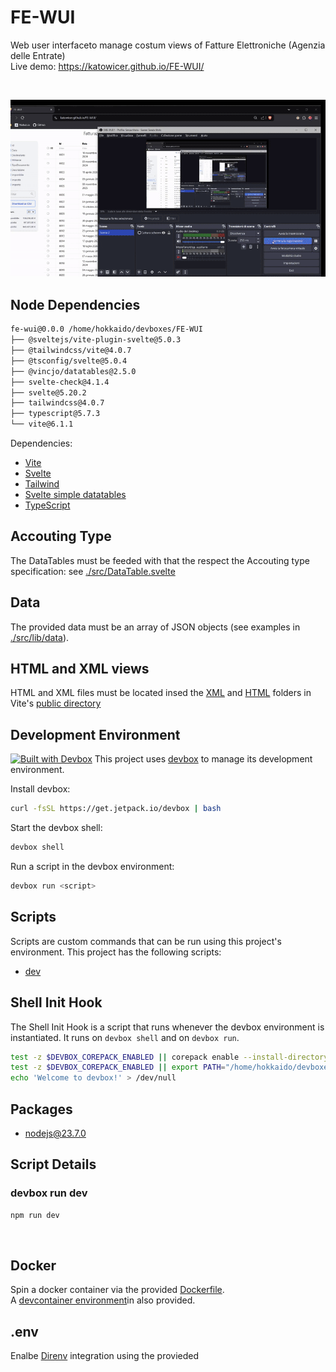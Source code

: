 # FE-WUI
Web user interfaceto manage costum views of Fatture Elettroniche (Agenzia delle Entrate)
<br />
Live demo: https://katowicer.github.io/FE-WUI/

<br />

![](./assets/preview.gif)


## Node Dependencies
```sh
fe-wui@0.0.0 /home/hokkaido/devboxes/FE-WUI
├── @sveltejs/vite-plugin-svelte@5.0.3
├── @tailwindcss/vite@4.0.7
├── @tsconfig/svelte@5.0.4
├── @vincjo/datatables@2.5.0
├── svelte-check@4.1.4
├── svelte@5.20.2
├── tailwindcss@4.0.7
├── typescript@5.7.3
└── vite@6.1.1
```

Dependencies: 
- [Vite](https://vite.dev/)
- [Svelte](https://svelte.dev/)
- [Tailwind](https://tailwindcss.com/)
- [Svelte simple datatables](https://vincjo.fr/datatables/)
- [TypeScript](https://www.typescriptlang.org/)

## Accouting Type
The DataTables must be feeded with that the respect the Accouting type specification: see [./src/DataTable.svelte](./src/DataTable.svelte)

## Data 
The provided data must be an array of JSON objects (see examples in [./src/lib/data](./src/lib/data)).

## HTML and XML views
HTML and XML files must be located insed the [XML](./public/XML/) and [HTML](./public/HTML/) folders in Vite's [public directory](./public)

<!-- gen-readme start - generated by https://github.com/jetify-com/devbox/ -->
## Development Environment
[![Built with Devbox](https://www.jetify.com/img/devbox/shield_moon.svg)](https://www.jetify.com/devbox/docs/contributor-quickstart/)
This project uses [devbox](https://github.com/jetify-com/devbox) to manage its development environment.

Install devbox:
```sh
curl -fsSL https://get.jetpack.io/devbox | bash
```

Start the devbox shell:
```sh 
devbox shell
```

Run a script in the devbox environment:
```sh
devbox run <script>
```
## Scripts
Scripts are custom commands that can be run using this project's environment. This project has the following scripts:

* [dev](#devbox-run-dev)

## Shell Init Hook
The Shell Init Hook is a script that runs whenever the devbox environment is instantiated. It runs 
on `devbox shell` and on `devbox run`.
```sh
test -z $DEVBOX_COREPACK_ENABLED || corepack enable --install-directory "/home/hokkaido/devboxes/FE-WUI/.devbox/virtenv/nodejs/corepack-bin/"
test -z $DEVBOX_COREPACK_ENABLED || export PATH="/home/hokkaido/devboxes/FE-WUI/.devbox/virtenv/nodejs/corepack-bin/:$PATH"
echo 'Welcome to devbox!' > /dev/null
```

## Packages

* [nodejs@23.7.0](https://www.nixhub.io/packages/nodejs)

## Script Details

### devbox run dev
```sh
npm run dev
```
&ensp;

<!-- gen-readme end -->

## Docker
Spin a docker container via the provided [Dockerfile](./Dockerfile). 
<br />
A [devcontainer environment](./.devcontainer)in also provided.

## .env
Enalbe [Direnv](https://direnv.net/) integration using the [](./.envrc) provieded